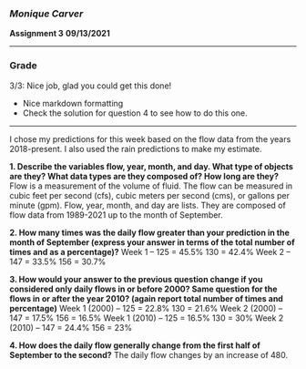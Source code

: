 ### *Monique Carver*
**Assignment 3**
**09/13/2021**
___
### Grade
3/3: Nice job, glad you could get this done!
- Nice markdown formatting
- Check the solution for question 4 to see how to do this one.

_____

I chose my predictions for this week based on the flow data from the years 2018-present. I also used the rain predictions to make my estimate.

**1.	Describe the variables flow, year, month, and day. What type of objects are they? What data types are they composed of? How long are they?**
Flow is a measurement of the volume of fluid. The flow can be measured in cubic feet per second (cfs), cubic meters per second (cms), or gallons per minute (gpm). Flow, year, month, and day are lists. They are composed of flow data from 1989-2021 up to the month of September.

**2.	How many times was the daily flow greater than your prediction in the month of September (express your answer in terms of the total number of times and as a percentage)?**
Week 1 – 125 = 45.5%   130 = 42.4%
Week 2 – 147 = 33.5%   156 = 30.7%

**3.	How would your answer to the previous question change if you considered only daily flows in or before 2000? Same question for the flows in or after the year 2010? (again report total number of times and percentage)**
Week 1 (2000) – 125 = 22.8%   130 = 21.6%
Week 2 (2000) – 147 = 17.5%   156 = 16.5%
Week 1 (2010) – 125 = 16.5%   130 = 30%
Week 2 (2010) – 147 = 24.4%  156 = 23%

**4.	How does the daily flow generally change from the first half of September to the second?**
The daily flow changes by an increase of 480.
